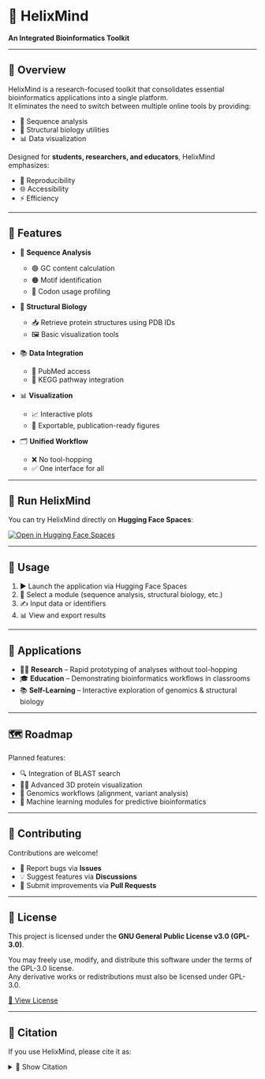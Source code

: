 # 🧬 HelixMind  
**An Integrated Bioinformatics Toolkit**  

---

## 📖 Overview  

HelixMind is a research-focused toolkit that consolidates essential bioinformatics applications into a single platform.  
It eliminates the need to switch between multiple online tools by providing:  

- 🧬 Sequence analysis  
- 🧩 Structural biology utilities  
- 📊 Data visualization  

Designed for **students, researchers, and educators**, HelixMind emphasizes:  

- 🔁 Reproducibility  
- 🌐 Accessibility  
- ⚡ Efficiency  

---

## 🔑 Features  

- 🧬 **Sequence Analysis**  
  - 🟢 GC content calculation  
  - 🟠 Motif identification  
  - 🔵 Codon usage profiling  

- 🧩 **Structural Biology**  
  - 📥 Retrieve protein structures using PDB IDs  
  - 🖼️ Basic visualization tools  

- 📚 **Data Integration**  
  - 🔗 PubMed access  
  - 🔗 KEGG pathway integration  

- 📊 **Visualization**  
  - 📈 Interactive plots  
  - 📝 Exportable, publication-ready figures  

- 🗂️ **Unified Workflow**  
  - ❌ No tool-hopping  
  - ✅ One interface for all  

---

## 🚀 Run HelixMind  

You can try HelixMind directly on **Hugging Face Spaces**:  

[![Open in Hugging Face Spaces](https://img.shields.io/badge/🚀%20Launch%20App-FFB000?style=for-the-badge&logo=streamlit&logoColor=white)](https://huggingface.co/spaces/Biostackaryan/helixmind)  

---

## 📖 Usage  

1. ▶️ Launch the application via Hugging Face Spaces  
2. 📂 Select a module (sequence analysis, structural biology, etc.)  
3. ✍️ Input data or identifiers  
4. 📊 View and export results  

---

## 🧪 Applications  

- 🧑‍🔬 **Research** – Rapid prototyping of analyses without tool-hopping  
- 🎓 **Education** – Demonstrating bioinformatics workflows in classrooms  
- 📚 **Self-Learning** – Interactive exploration of genomics & structural biology  

---

## 🗺️ Roadmap  

Planned features:  

- 🔍 Integration of BLAST search  
- 🧑‍💻 Advanced 3D protein visualization  
- 🧬 Genomics workflows (alignment, variant analysis)  
- 🤖 Machine learning modules for predictive bioinformatics  

---

## 🤝 Contributing  

Contributions are welcome!  

- 🐛 Report bugs via **Issues**  
- 💡 Suggest features via **Discussions**  
- 🔧 Submit improvements via **Pull Requests**  

---

## 📜 License  

This project is licensed under the **GNU General Public License v3.0 (GPL-3.0)**.  

You may freely use, modify, and distribute this software under the terms of the GPL-3.0 license.  
Any derivative works or redistributions must also be licensed under GPL-3.0.  

[📄 View License](LICENSE)  

---

## 📌 Citation  

If you use HelixMind, please cite it as:  

<details> <summary>📄 Show Citation</summary>  

**BibTeX**  
```bibtex
@misc{helixmind2025,
  author       = {Dutt, Aryan},
  title        = {HelixMind: An Integrated Bioinformatics Toolkit},
  year         = {2025},
  publisher    = {GitHub},
  journal      = {GitHub Repository},
  howpublished = {\url{https://github.com/biostackaryan/helixmind}},
}
